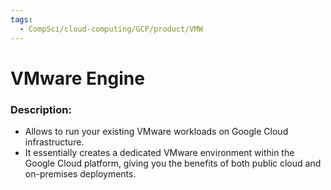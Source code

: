 ```yaml
---
tags:
  - CompSci/cloud-computing/GCP/product/VMW
---
```

# VMware Engine
### Description:
- Allows to run your existing VMware workloads on Google Cloud infrastructure. 
- It essentially creates a dedicated VMware environment within the Google Cloud platform, giving you the benefits of both public cloud and on-premises deployments.